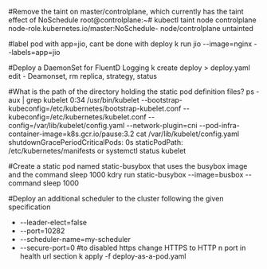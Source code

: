 #Remove the taint on master/controlplane, which currently has the taint effect of NoSchedule
root@controlplane:~# kubectl taint node controlplane node-role.kubernetes.io/master:NoSchedule-
node/controlplane untainted

#label pod with app=jio, cant be done with deploy
k run jio --image=nginx --labels=app=jio

#Deploy a DaemonSet for FluentD Logging
k create deploy > deploy.yaml
edit - Deamonset, rm replica,  strategy, status

#What is the path of the directory holding the static pod definition files?
ps -aux | grep kubelet 
 0:34 /usr/bin/kubelet --bootstrap-kubeconfig=/etc/kubernetes/bootstrap-kubelet.conf --kubeconfig=/etc/kubernetes/kubelet.conf --config=/var/lib/kubelet/config.yaml --network-plugin=cni 
 --pod-infra-container-image=k8s.gcr.io/pause:3.2
cat /var/lib/kubelet/config.yaml
shutdownGracePeriodCriticalPods: 0s
staticPodPath: /etc/kubernetes/manifests
or systemctl status kubelet

#Create a static pod named static-busybox that uses the busybox image and the command sleep 1000
kdry run static-busybox --image=busbox --command sleep 1000  

#Deploy an additional scheduler to the cluster following the given specification
- --leader-elect=false
- --port=10282
- --scheduler-name=my-scheduler
- --secure-port=0 #to disabled https
change HTTPS to HTTP n port in health url section
k apply -f deploy-as-a-pod.yaml
